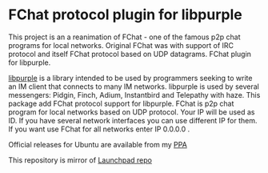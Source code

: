 # FChat protocol plugin for libpurple

This project is an a reanimation of FChat - one of the famous p2p chat programs for local networks. Original FChat was with support of IRC protocol and itself FChat protocol based on UDP datagrams.
FChat plugin for libpurple.


[libpurple](https://developer.pidgin.im/wiki/WhatIsLibpurple) is a library intended to be used by programmers seeking to write an IM client that connects to many IM networks.
libpurple is used by several messengers: Pidgin, Finch, Adium, Instantbird and Telepathy with haze.
This package add FChat protocol support for libpurple.
FChat is p2p chat program for local networks based on UDP protocol.
Your IP will be used as ID. If you have several network interfaces you can use different IP for them.
If you want use FChat for all networks enter IP 0.0.0.0 .

Official releases for Ubuntu are available from my [PPA](https://launchpad.net/~stokito/+archive)

This repository is mirror of [Launchpad repo](https://launchpad.net/fchat)
